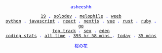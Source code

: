 <p align="center" style="color:blue"><samp>asheeshh</samp></p>        <p align="center" style="color:blue">        <samp>            <a href="">19</a> .            <a href="">solodev</a> .            <a href="">melophile</a> .            <a href="">weeb</a></br>            <a href="https://python.org/">python</a> .            <a href="https://nodejs.org/">javascript</a> .            <a href="https://reactjs.org/">react</a> .            <a href="https://nextjs.org/">nextjs</a> .            <a href="https://vuejs.org/">vue</a> .            <a href="https://rust-lang.org/">rust</a> .            <a href="https://ruby-lang.org/en/">ruby</a> .            <a href="https://go.dev/">go</a></br>            <a href="https://open.spotify.com/track/26ZX2JrAb8AFbr8FFfAsO7">top track</a> .            <a href="https://open.spotify.com/track/26ZX2JrAb8AFbr8FFfAsO7">sex</a> .            <a href="https://open.spotify.com/track/26ZX2JrAb8AFbr8FFfAsO7">eden</a></br>            <a href="https://wakatime.com/@asheeshh">coding stats</a> .            <a href="https://wakatime.com/@asheeshh">all time</a> .            <a href="https://wakatime.com/@asheeshh">            393 hr 58 mins        </a> .            <a href="https://wakatime.com/@asheeshh">today</a> .            <a href="https://wakatime.com/@asheeshh">35 mins</a>        </samp>        </p>        <p align="center" style="color:blue"><samp>桜の花</samp></p>